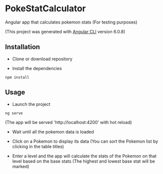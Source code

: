 # PokeStatCalculator

Angular app that calculates pokemon stats (For testing purposes)

(This project was generated with [Angular CLI](https://github.com/angular/angular-cli) version 6.0.8)

## Installation
- Clone or download repository

- Install the dependencies

```
npm install
```

## Usage
- Launch the project

```
ng serve
```

(The app will be served 'http://localhost:4200' with hot reload)

- Wait until all the pokemon data is loaded

- Click on a Pokemon to display its data (You can sort the Pokemon list by clicking in the table titles)

- Enter a level and the app will calculate the stats of the Pokemon on that level based on the base stats
(The highest and lowest base stat will be marked)
